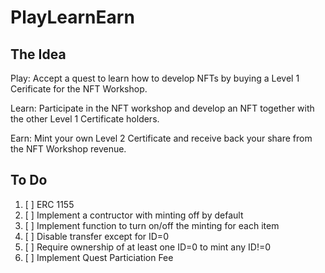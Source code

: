 # PlayLearnEarn

## The Idea

Play: Accept a quest to learn how to develop NFTs by buying a Level 1 Cerificate for the NFT Workshop. 

Learn: Participate in the NFT workshop and develop an NFT together with the other Level 1 Certificate holders.

Earn: Mint your own Level 2 Certificate and receive back your share from the NFT Workshop revenue.

## To Do

1. [ ] ERC 1155
2. [ ] Implement a contructor with minting off by default
3. [ ] Implement function to turn on/off the minting for each item
4. [ ] Disable transfer except for ID=0
5. [ ] Require ownership of at least one ID=0 to mint any ID!=0
6. [ ] Implement Quest Particiation Fee 
